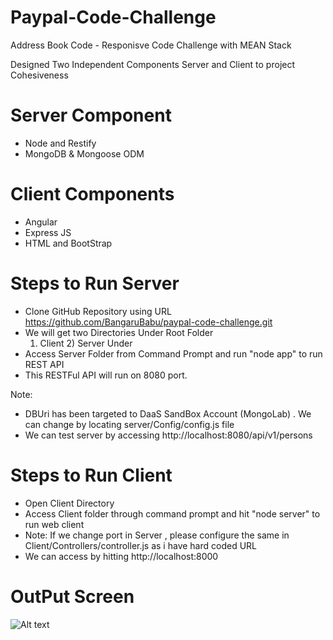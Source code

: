 # Paypal-Code-Challenge
Address Book Code - Responisve Code Challenge with MEAN Stack 

Designed Two Independent Components Server and Client to project Cohesiveness 

# Server Component
-  Node and Restify
-  MongoDB & Mongoose ODM

# Client Components
- Angular
- Express JS
- HTML and BootStrap

# Steps to Run Server
- Clone GitHub Repository using URL https://github.com/BangaruBabu/paypal-code-challenge.git
- We will get two Directories Under Root Folder
  1) Client 2) Server Under 
- Access Server Folder from Command Prompt and run "node app" to run REST API
- This RESTFul API will run on 8080 port. 

Note:  
- DBUri has been targeted to DaaS SandBox Account (MongoLab) . We can change by locating server/Config/config.js file
- We can test server by accessing http://localhost:8080/api/v1/persons

# Steps to Run Client
- Open Client Directory 
- Access Client folder through command prompt and hit "node server" to run web client
- Note: If we change port in Server , please configure the same in Client/Controllers/controller.js as i have hard coded URL
- We can access by hitting http://localhost:8000 

# OutPut Screen
![Alt text](https://drive.google.com/file/d/0B6AHaNdaKh64dmFlZXJhNV9RWlU/view "OutPutScreen")




